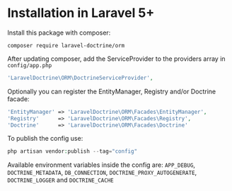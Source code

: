 # Installation in Laravel 5+

Install this package with composer:

```
composer require laravel-doctrine/orm
```

After updating composer, add the ServiceProvider to the providers array in `config/app.php`

```php
'LaravelDoctrine\ORM\DoctrineServiceProvider',
```

Optionally you can register the EntityManager, Registry and/or Doctrine facade:

```php
'EntityManager' => 'LaravelDoctrine\ORM\Facades\EntityManager',
'Registry'      => 'LaravelDoctrine\ORM\Facades\Registry',
'Doctrine'      => 'LaravelDoctrine\ORM\Facades\Doctrine'
```

To publish the config use:

```php
php artisan vendor:publish --tag="config"
```

Available environment variables inside the config are: `APP_DEBUG`, `DOCTRINE_METADATA`, `DB_CONNECTION`, `DOCTRINE_PROXY_AUTOGENERATE`, `DOCTRINE_LOGGER` and `DOCTRINE_CACHE`

